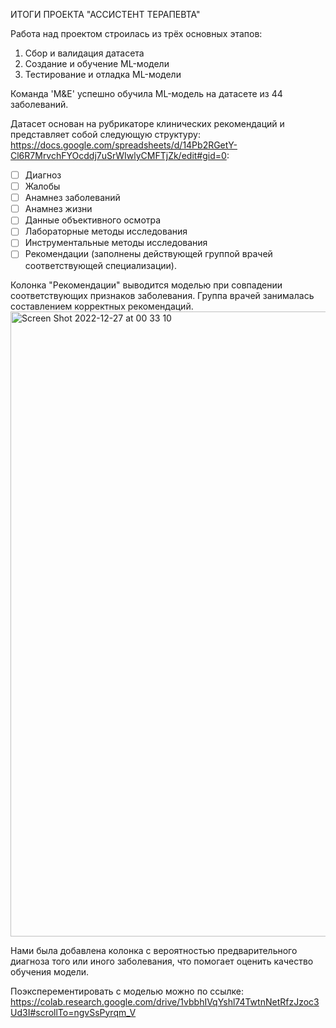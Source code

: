 ИТОГИ ПРОЕКТА "АССИСТЕНТ ТЕРАПЕВТА"

Работа над проектом строилась из трёх основных этапов:

1) Сбор и валидация датасета 
2) Создание и обучение ML-модели
3) Тестирование и отладка ML-модели

Команда 'M&E' успешно обучила ML-модель на датасете из 44 заболеваний.

Датасет основан на рубрикаторе клинических рекомендаций и представляет собой следующую структуру: https://docs.google.com/spreadsheets/d/14Pb2RGetY-Cl6R7MrvchFYOcddj7uSrWIwlyCMFTjZk/edit#gid=0:

- [ ]  Диагноз
- [ ]  Жалобы
- [ ]  Анамнез заболеваний
- [ ]  Анамнез жизни
- [ ]  Данные объективного осмотра
- [ ]  Лабораторные методы исследования
- [ ]  Инструментальные методы исследования
- [ ]  Рекомендации (заполнены действующей группой врачей соответствующей специализации).

Колонка "Рекомендации" выводится моделью при совпадении соответствующих признаков заболевания. Группа врачей занималась составлением корректных рекомендаций.
<img width="1000" alt="Screen Shot 2022-12-27 at 00 33 10" src="https://user-images.githubusercontent.com/114680768/209586481-94d32f64-0251-4c24-ad6b-6414087f22d0.png">

Нами была добавлена колонка с вероятностью предварительного диагноза того или иного заболевания, что помогает оценить качество обучения модели.

Поэксперементировать с моделью можно по ссылке: https://colab.research.google.com/drive/1vbbhIVqYshl74TwtnNetRfzJzoc3Ud3I#scrollTo=ngvSsPyrqm_V
